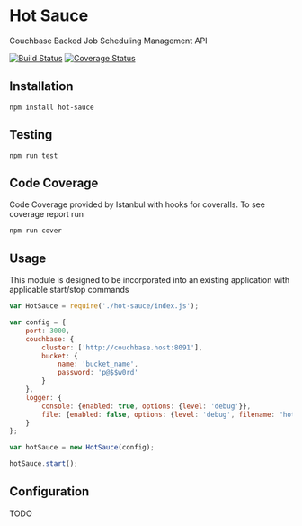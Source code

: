 # Hot Sauce

Couchbase Backed Job Scheduling Management API 

[![Build Status](https://travis-ci.org/GannettDigital/SpiceRack.svg?branch=master)](https://travis-ci.org/GannettDigital/SpiceRack)
[![Coverage Status](https://coveralls.io/repos/GannettDigital/SpiceRack/badge.svg?branch=master&service=github)](https://coveralls.io/github/GannettDigital/SpiceRack?branch=master)

Installation
------------
```npm install hot-sauce```

Testing
-------------
```npm run test```
 
Code Coverage
-------------

Code Coverage provided by Istanbul with hooks for coveralls.  To see coverage report run

```
npm run cover
```

Usage
-------------

This module is designed to be incorporated into an existing application with applicable start/stop commands

```javascript
var HotSauce = require('./hot-sauce/index.js');

var config = {
    port: 3000,
    couchbase: {
        cluster: ['http://couchbase.host:8091'],
        bucket: {
            name: 'bucket_name',
            password: 'p@$$w0rd'
        }
    },
    logger: {
        console: {enabled: true, options: {level: 'debug'}},
        file: {enabled: false, options: {level: 'debug', filename: "hot-sauce.log"}}
    }
};

var hotSauce = new HotSauce(config);

hotSauce.start();
```

Configuration
-------------
TODO